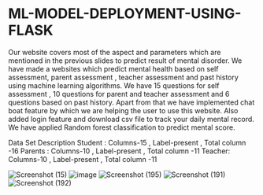 # ML-MODEL-DEPLOYMENT-USING-FLASK
Our website covers most of the aspect  and parameters which are mentioned in the previous slides to predict result of  mental disorder.
We have made a websites which predict mental health based on self assessment, parent assessment , teacher assessment and past history  using machine learning algorithms. We have 15 questions  for self assessment , 10 questions for parent and teacher assessment and 6 questions  based on past history. Apart from that we have implemented chat boat feature by which we are helping the user to use this website. Also added login feature and download csv file to track your daily mental record. 
We have applied Random forest classification to predict mental score.

Data Set Description
Student : Columns-15 , Label-present , Total column -16 
Parents : Columns-10 , Label-present , Total column -11
Teacher: Columns-10 , Label-present , Total column -11



![Screenshot (15)](https://user-images.githubusercontent.com/58842898/155878617-2d03eae2-5def-44bf-9d76-68aab1c86bf3.png)
![image](https://user-images.githubusercontent.com/73153153/166095968-9e883323-22e3-42eb-b7e2-7214262c5d64.png)
![Screenshot (195)](https://user-images.githubusercontent.com/73153153/155878691-7bcc77c4-3591-4a90-bbdc-23f73ad9ac3e.png)
![Screenshot (191)](https://user-images.githubusercontent.com/58842898/155878621-19392fb2-a8a8-4df4-999c-e238eacf5676.png)
![Screenshot (192)](https://user-images.githubusercontent.com/73153153/155878665-6cf83c9c-45da-4957-ad2e-cac07b7c173f.png)

